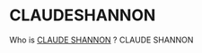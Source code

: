 # CLAUDESHANNON
Who is <a href="hhttp://quotes.hbdtoyou.com/who-is-claude-shannon-bios-photos/">CLAUDE SHANNON</a> ?
CLAUDE SHANNON
